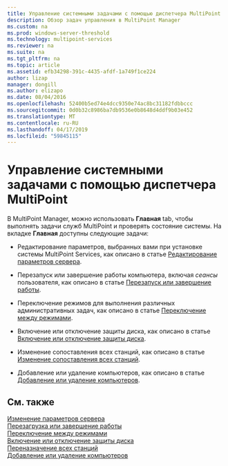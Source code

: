 ```yaml
---
title: Управление системными задачами с помощью диспетчера MultiPoint
description: Обзор задач управления в MultiPoint Manager
ms.custom: na
ms.prod: windows-server-threshold
ms.technology: multipoint-services
ms.reviewer: na
ms.suite: na
ms.tgt_pltfrm: na
ms.topic: article
ms.assetid: efb34298-391c-4435-afdf-1a749f1ce224
author: lizap
manager: dongill
ms.author: elizapo
ms.date: 08/04/2016
ms.openlocfilehash: 52400b5ed74e4dcc9350e74ac8bc31182fdbbccc
ms.sourcegitcommit: 0d0b32c8986ba7db9536e0b8648d4ddf9b03e452
ms.translationtype: MT
ms.contentlocale: ru-RU
ms.lasthandoff: 04/17/2019
ms.locfileid: "59845115"
---
```

# <a name="manage-system-tasks-using-multipoint-manager"></a>Управление системными задачами с помощью диспетчера MultiPoint
В MultiPoint Manager, можно использовать **Главная** tab, чтобы выполнять задачи служб MultiPoint и проверять состояние системы. На вкладке **Главная** доступны следующие задачи:  
  
-   Редактирование параметров, выбранных вами при установке системы MultiPoint Services, как описано в статье [Редактирование параметров сервера](Edit-Server-Settings.md).  
  
-   Перезапуск или завершение работы компьютера, включая *сеансы* пользователя, как описано в статье [Перезапуск или завершение работы](Restart-or-Shut-Down.md).  
  
-   Переключение режимов для выполнения различных административных задач, как описано в статье [Переключение между режимами](Switch-Between-Modes.md).  
  
-   Включение или отключение защиты диска, как описано в статье [Включение или отключение защиты диска](Enable-or-Disable-Disk-Protection.md).  
  
-   Изменение сопоставления всех станций, как описано в статье [Изменение сопоставления всех станций](Remap-All-Stations.md).  
  
-   Добавление или удаление компьютеров, как описано в статье [Добавление или удаление компьютеров](Add-or-Remove-Computers.md).  

## <a name="see-also"></a>См. также  
[Изменение параметров сервера](Edit-Server-Settings.md)  
[Перезагрузка или завершение работы](Restart-or-Shut-Down.md)  
[Переключение между режимами](Switch-Between-Modes.md)  
[Включение или отключение защиты диска](Enable-or-Disable-Disk-Protection.md)  
[Переназначение всех станций](Remap-All-Stations.md)  
[Добавление или удаление компьютеров](Add-or-Remove-Computers.md)